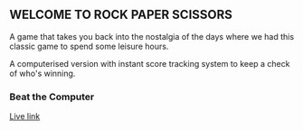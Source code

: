 ## WELCOME TO ROCK PAPER SCISSORS
A game that takes you back into the nostalgia of the days where we had this classic game to spend some leisure hours. 

A computerised version with instant score tracking system to keep a check of who's winning. 

### Beat the Computer
[Live link](https://stonepaperscissor.vercel.app/)
